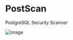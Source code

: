 # PostScan
PostgreSQL Security Scanner

![image](https://github.com/user-attachments/assets/884b1437-1733-4ed2-bb1c-781524452019)
